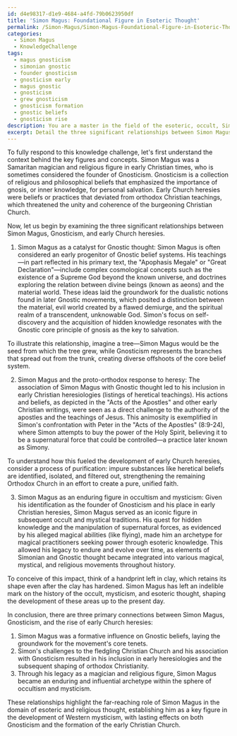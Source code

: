 ```yaml
---
id: d4e98317-d1e9-4684-a4fd-79b0623950df
title: 'Simon Magus: Foundational Figure in Esoteric Thought'
permalink: /Simon-Magus/Simon-Magus-Foundational-Figure-in-Esoteric-Thought/
categories:
  - Simon Magus
  - KnowledgeChallenge
tags:
  - magus gnosticism
  - simonian gnostic
  - founder gnosticism
  - gnosticism early
  - magus gnostic
  - gnosticism
  - grew gnosticism
  - gnosticism formation
  - gnostic beliefs
  - gnosticism rise
description: You are a master in the field of the esoteric, occult, Simon Magus and Education. You are a writer of tests, challenges, textbooks and deep knowledge on Simon Magus for initiates and students to gain deep insights and understanding from. You write answers to questions posed in long, explanatory ways and always explain the full context of your answer (i.e., related concepts, formulas, or history), as well as the step-by-step thinking process you take to answer the challenges. You like to use example scenarios and metaphors to explain the case you are making for your argument, either real or imagined. Summarize the key themes, ideas, and conclusions at the end.
excerpt: Detail the three significant relationships between Simon Magus, the theories of Gnosticism, and the rise of early Church heresies, highlighting the aspects that bridged the connection between these parties and how it reflects Simon Magus' impact in the domain of occultism and mysticism.
---
```

To fully respond to this knowledge challenge, let's first understand the context behind the key figures and concepts. Simon Magus was a Samaritan magician and religious figure in early Christian times, who is sometimes considered the founder of Gnosticism. Gnosticism is a collection of religious and philosophical beliefs that emphasized the importance of gnosis, or inner knowledge, for personal salvation. Early Church heresies were beliefs or practices that deviated from orthodox Christian teachings, which threatened the unity and coherence of the burgeoning Christian Church. 

Now, let us begin by examining the three significant relationships between Simon Magus, Gnosticism, and early Church heresies. 

1. Simon Magus as a catalyst for Gnostic thought:
Simon Magus is often considered an early progenitor of Gnostic belief systems. His teachings—in part reflected in his primary text, the "Apophasis Megale" or "Great Declaration"—include complex cosmological concepts such as the existence of a Supreme God beyond the known universe, and doctrines exploring the relation between divine beings (known as aeons) and the material world. These ideas laid the groundwork for the dualistic notions found in later Gnostic movements, which posited a distinction between the material, evil world created by a flawed demiurge, and the spiritual realm of a transcendent, unknowable God. Simon's focus on self-discovery and the acquisition of hidden knowledge resonates with the Gnostic core principle of gnosis as the key to salvation.

To illustrate this relationship, imagine a tree—Simon Magus would be the seed from which the tree grew, while Gnosticism represents the branches that spread out from the trunk, creating diverse offshoots of the core belief system.

2. Simon Magus and the proto-orthodox response to heresy:
The association of Simon Magus with Gnostic thought led to his inclusion in early Christian heresiologies (listings of heretical teachings). His actions and beliefs, as depicted in the "Acts of the Apostles" and other early Christian writings, were seen as a direct challenge to the authority of the apostles and the teachings of Jesus. This animosity is exemplified in Simon's confrontation with Peter in the "Acts of the Apostles" (8:9-24), where Simon attempts to buy the power of the Holy Spirit, believing it to be a supernatural force that could be controlled—a practice later known as Simony.

To understand how this fueled the development of early Church heresies, consider a process of purification: impure substances like heretical beliefs are identified, isolated, and filtered out, strengthening the remaining Orthodox Church in an effort to create a pure, unified faith.

3. Simon Magus as an enduring figure in occultism and mysticism:
Given his identification as the founder of Gnosticism and his place in early Christian heresies, Simon Magus served as an iconic figure in subsequent occult and mystical traditions. His quest for hidden knowledge and the manipulation of supernatural forces, as evidenced by his alleged magical abilities (like flying), made him an archetype for magical practitioners seeking power through esoteric knowledge. This allowed his legacy to endure and evolve over time, as elements of Simonian and Gnostic thought became integrated into various magical, mystical, and religious movements throughout history.

To conceive of this impact, think of a handprint left in clay, which retains its shape even after the clay has hardened. Simon Magus has left an indelible mark on the history of the occult, mysticism, and esoteric thought, shaping the development of these areas up to the present day.

In conclusion, there are three primary connections between Simon Magus, Gnosticism, and the rise of early Church heresies:

1. Simon Magus was a formative influence on Gnostic beliefs, laying the groundwork for the movement's core tenets.
2. Simon's challenges to the fledgling Christian Church and his association with Gnosticism resulted in his inclusion in early heresiologies and the subsequent shaping of orthodox Christianity.
3. Through his legacy as a magician and religious figure, Simon Magus became an enduring and influential archetype within the sphere of occultism and mysticism.

These relationships highlight the far-reaching role of Simon Magus in the domain of esoteric and religious thought, establishing him as a key figure in the development of Western mysticism, with lasting effects on both Gnosticism and the formation of the early Christian Church.
